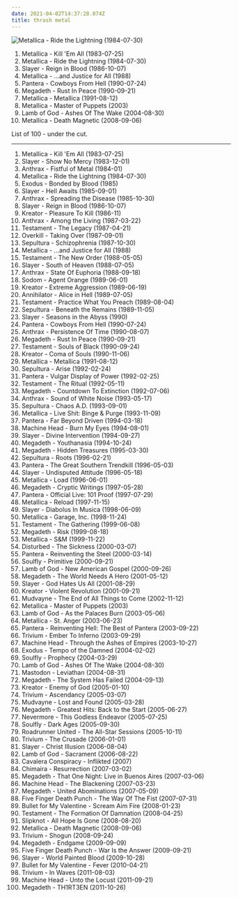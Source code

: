 ```yaml
---
date: 2021-04-02T14:37:28.074Z
title: thrash metal
---
```

![Metallica - Ride the Lightning (1984-07-30)](http://coverartarchive.org/release/2236dd07-a2f3-466a-973d-9069001a89da/4648219389-500.jpg "Metallica - Ride the Lightning (1984-07-30)")
<ol class="albums">
<li data-cover="http://coverartarchive.org/release/c06ed440-f25d-3127-aadb-ebe9c685b3d8/6882618113-500.jpg" data-tags="thrash metal" role="button">Metallica - Kill 'Em All (1983-07-25)</li>
<li data-cover="http://coverartarchive.org/release/2236dd07-a2f3-466a-973d-9069001a89da/4648219389-500.jpg" data-tags="thrash metal" role="button">Metallica - Ride the Lightning (1984-07-30)</li>
<li data-cover="http://coverartarchive.org/release/e80dcb10-f532-4da1-9458-afd541e4a9ea/13385966224-500.jpg" data-tags="thrash metal" role="button">Slayer - Reign in Blood (1986-10-07)</li>
<li data-cover="http://coverartarchive.org/release/4dede30f-58cf-4d43-a857-b342ad7be945/1810188979-500.jpg" data-tags="thrash metal" role="button">Metallica - ...and Justice for All (1988)</li>
<li data-cover="http://coverartarchive.org/release/d3b576ce-d867-4f65-8c7d-127da06b41a7/1211399834-500.jpg" data-tags="thrash metal, groove metal" role="button">Pantera - Cowboys From Hell (1990-07-24)</li>
<li data-cover="http://coverartarchive.org/release/2b904e74-daba-397c-a151-bafb125ceb44/5045035371-500.jpg" data-tags="thrash metal" role="button">Megadeth - Rust In Peace (1990-09-21)</li>
<li data-cover="http://coverartarchive.org/release/6e729716-c0eb-3f50-a740-96ac173be50d/15178306391-500.jpg" data-tags="heavy metal, metal" role="button">Metallica - Metallica (1991-08-12)</li>
<li data-cover="https://via.placeholder.com/450" data-tags="thrash metal" role="button">Metallica - Master of Puppets (2003)</li>
<li data-cover="https://via.placeholder.com/450" data-tags="metalcore, groove metal, metal, thrash metal" role="button">Lamb of God - Ashes Of The Wake (2004-08-30)</li>
<li data-cover="http://coverartarchive.org/release/a826c9d4-f35e-436d-b218-818fc9beb841/12869034085-500.jpg" data-tags="thrash metal" role="button">Metallica - Death Magnetic (2008-09-06)</li>
</ol>
List of 100 - under the cut.
<!-- more -->

_________________

<ol class="albums">
<li data-cover="http://coverartarchive.org/release/c06ed440-f25d-3127-aadb-ebe9c685b3d8/6882618113-500.jpg" data-tags="thrash metal" role="button">
Metallica - Kill 'Em All (1983-07-25)
</li>
<li data-cover="http://coverartarchive.org/release/15baf22c-46ed-4ad9-81b8-2d5ca4eb9347/13385226428-500.jpg" data-tags="thrash metal" role="button">
Slayer - Show No Mercy (1983-12-01)
</li>
<li data-cover="http://coverartarchive.org/release/29b48fd3-0efe-4b48-a24f-b73854cf7581/1863207540-500.jpg" data-tags="thrash metal" role="button">
Anthrax - Fistful of Metal (1984-01)
</li>
<li data-cover="http://coverartarchive.org/release/2236dd07-a2f3-466a-973d-9069001a89da/4648219389-500.jpg" data-tags="thrash metal" role="button">
Metallica - Ride the Lightning (1984-07-30)
</li>
<li data-cover="http://coverartarchive.org/release/dd9b4989-bd9d-4ce6-8b3d-026c3475c376/13843352058-500.jpg" data-tags="thrash metal" role="button">
Exodus - Bonded by Blood (1985)
</li>
<li data-cover="https://via.placeholder.com/450" data-tags="thrash metal" role="button">
Slayer - Hell Awaits (1985-09-01)
</li>
<li data-cover="http://coverartarchive.org/release/6b3d2534-3eab-37f3-9893-bda3d7fbac48/6984395769-500.jpg" data-tags="thrash metal" role="button">
Anthrax - Spreading the Disease (1985-10-30)
</li>
<li data-cover="http://coverartarchive.org/release/e80dcb10-f532-4da1-9458-afd541e4a9ea/13385966224-500.jpg" data-tags="thrash metal" role="button">
Slayer - Reign in Blood (1986-10-07)
</li>
<li data-cover="http://coverartarchive.org/release/ce696baa-55f6-4e20-83cc-c78fa4ae9cae/16251613108-500.jpg" data-tags="thrash metal" role="button">
Kreator - Pleasure To Kill (1986-11)
</li>
<li data-cover="http://coverartarchive.org/release/84d2ae46-a510-45a4-bee0-8100488144ba/19499708685-500.jpg" data-tags="thrash metal" role="button">
Anthrax - Among the Living (1987-03-22)
</li>
<li data-cover="http://coverartarchive.org/release/e017440a-e8d1-35f4-bb93-fe13e510246b/10211682566-500.jpg" data-tags="thrash metal" role="button">
Testament - The Legacy (1987-04-21)
</li>
<li data-cover="https://via.placeholder.com/450" data-tags="thrash metal" role="button">
Overkill - Taking Over (1987-09-01)
</li>
<li data-cover="http://coverartarchive.org/release/d32c4421-2221-3309-87d5-27d59614a645/19358291261-500.jpg" data-tags="thrash metal" role="button">
Sepultura - Schizophrenia (1987-10-30)
</li>
<li data-cover="http://coverartarchive.org/release/4dede30f-58cf-4d43-a857-b342ad7be945/1810188979-500.jpg" data-tags="thrash metal" role="button">
Metallica - ...and Justice for All (1988)
</li>
<li data-cover="http://coverartarchive.org/release/1b283f8b-bfcc-4c31-829c-d734181c3c55/6341967702-500.jpg" data-tags="thrash metal" role="button">
Testament - The New Order (1988-05-05)
</li>
<li data-cover="http://coverartarchive.org/release/2d41f0f0-81d7-4e83-a069-342bd945f26b/13386251585-500.jpg" data-tags="thrash metal" role="button">
Slayer - South of Heaven (1988-07-05)
</li>
<li data-cover="https://via.placeholder.com/450" data-tags="thrash metal" role="button">
Anthrax - State Of Euphoria (1988-09-18)
</li>
<li data-cover="http://coverartarchive.org/release/046501f9-27b7-4f98-bdb8-32bd53835ede/14159095600-500.jpg" data-tags="thrash metal" role="button">
Sodom - Agent Orange (1989-06-01)
</li>
<li data-cover="http://coverartarchive.org/release/d60b2747-ff16-46ce-a4bb-3f35daf76b05/23757221109-500.jpg" data-tags="thrash metal" role="button">
Kreator - Extreme Aggression (1989-06-19)
</li>
<li data-cover="http://coverartarchive.org/release/5055da47-e53b-3d3f-b7d5-baf5f87c0362/19313118726-500.jpg" data-tags="thrash metal" role="button">
Annihilator - Alice in Hell (1989-07-05)
</li>
<li data-cover="http://coverartarchive.org/release/a7aa9076-b951-4ff4-ab66-ff3159adf61f/10118786052-500.jpg" data-tags="thrash metal" role="button">
Testament - Practice What You Preach (1989-08-04)
</li>
<li data-cover="https://via.placeholder.com/450" data-tags="thrash metal" role="button">
Sepultura - Beneath the Remains (1989-11-05)
</li>
<li data-cover="https://via.placeholder.com/450" data-tags="thrash metal" role="button">
Slayer - Seasons in the Abyss (1990)
</li>
<li data-cover="http://coverartarchive.org/release/d3b576ce-d867-4f65-8c7d-127da06b41a7/1211399834-500.jpg" data-tags="thrash metal, groove metal" role="button">
Pantera - Cowboys From Hell (1990-07-24)
</li>
<li data-cover="https://via.placeholder.com/450" data-tags="thrash metal" role="button">
Anthrax - Persistence Of Time (1990-08-07)
</li>
<li data-cover="http://coverartarchive.org/release/2b904e74-daba-397c-a151-bafb125ceb44/5045035371-500.jpg" data-tags="thrash metal" role="button">
Megadeth - Rust In Peace (1990-09-21)
</li>
<li data-cover="http://coverartarchive.org/release/2fc58a14-debb-4fb3-b8f6-c007949baf43/8146467759-500.jpg" data-tags="thrash metal" role="button">
Testament - Souls of Black (1990-09-24)
</li>
<li data-cover="http://coverartarchive.org/release/ce38a7ad-5e23-45b8-b421-6ba3c47f29f3/16216752842-500.jpg" data-tags="thrash metal" role="button">
Kreator - Coma of Souls (1990-11-06)
</li>
<li data-cover="http://coverartarchive.org/release/6e729716-c0eb-3f50-a740-96ac173be50d/15178306391-500.jpg" data-tags="heavy metal, metal" role="button">
Metallica - Metallica (1991-08-12)
</li>
<li data-cover="https://via.placeholder.com/450" data-tags="thrash metal" role="button">
Sepultura - Arise (1992-02-24)
</li>
<li data-cover="http://coverartarchive.org/release/7c5be5b8-9f31-4d3f-9ec3-d503069e0fba/9673625469-500.jpg" data-tags="groove metal, thrash metal" role="button">
Pantera - Vulgar Display of Power (1992-02-25)
</li>
<li data-cover="http://coverartarchive.org/release/5a37cdb4-72ce-4763-82d4-dd2e5a6a6213/8146614407-500.jpg" data-tags="thrash metal" role="button">
Testament - The Ritual (1992-05-11)
</li>
<li data-cover="http://coverartarchive.org/release/1a77f8a7-54ab-4568-8003-42240cd29ab0/5571782400-500.jpg" data-tags="thrash metal, heavy metal" role="button">
Megadeth - Countdown To Extinction (1992-07-06)
</li>
<li data-cover="http://coverartarchive.org/release/c620324e-579e-4c24-9acc-fb89651624bc/6600147183-500.jpg" data-tags="thrash metal" role="button">
Anthrax - Sound of White Noise (1993-05-17)
</li>
<li data-cover="https://via.placeholder.com/450" data-tags="thrash metal" role="button">
Sepultura - Chaos A.D. (1993-09-01)
</li>
<li data-cover="http://coverartarchive.org/release/7c94535f-a010-332f-bfe7-bafe559a5aa8/15723258334-500.jpg" data-tags="thrash metal, live" role="button">
Metallica - Live Shit: Binge & Purge (1993-11-09)
</li>
<li data-cover="http://coverartarchive.org/release/8acd31a2-8ccd-4374-af5d-937c0995868a/23022790916-500.jpg" data-tags="thrash metal, groove metal" role="button">
Pantera - Far Beyond Driven (1994-03-18)
</li>
<li data-cover="http://coverartarchive.org/release/b47df6d1-b641-31e5-9efb-8b3eb4694f2c/2574512348-500.jpg" data-tags="thrash metal, groove metal" role="button">
Machine Head - Burn My Eyes (1994-08-01)
</li>
<li data-cover="https://via.placeholder.com/450" data-tags="thrash metal" role="button">
Slayer - Divine Intervention (1994-09-27)
</li>
<li data-cover="http://coverartarchive.org/release/0b0195b1-4e7d-49a7-9866-73b566fbf1dc/1288516582-500.jpg" data-tags="heavy metal, thrash metal" role="button">
Megadeth - Youthanasia (1994-10-24)
</li>
<li data-cover="https://img.discogs.com/GVt-n_WcnU0luBQWlEOGgZTTieQ=/fit-in/600x531/filters:strip_icc():format(jpeg):mode_rgb():quality(90)/discogs-images/R-4743268-1568939885-7332.jpeg.jpg" data-tags="thrash metal, heavy metal" role="button">
Megadeth - Hidden Treasures (1995-03-30)
</li>
<li data-cover="http://coverartarchive.org/release/98e90fe5-2364-46fd-9a41-0b8d71be8a92/8871803526-500.jpg" data-tags="thrash metal, groove metal" role="button">
Sepultura - Roots (1996-02-21)
</li>
<li data-cover="http://coverartarchive.org/release/93bec3a0-ec60-3cf0-a405-e9ba5c285198/11585968407-500.jpg" data-tags="groove metal, thrash metal" role="button">
Pantera - The Great Southern Trendkill (1996-05-03)
</li>
<li data-cover="https://via.placeholder.com/450" data-tags="thrash metal" role="button">
Slayer - Undisputed Attitude (1996-05-18)
</li>
<li data-cover="https://img.discogs.com/7uugyL7EKpmzcHsSIH9l3RzD1ZQ=/fit-in/600x518/filters:strip_icc():format(jpeg):mode_rgb():quality(90)/discogs-images/R-10088901-1491408211-3665.jpeg.jpg" data-tags="hard rock, heavy metal" role="button">
Metallica - Load (1996-06-01)
</li>
<li data-cover="http://coverartarchive.org/release/7768fec2-abd5-43d7-9c43-19d9ffdb4ace/5032162083-500.jpg" data-tags="heavy metal, thrash metal" role="button">
Megadeth - Cryptic Writings (1997-05-28)
</li>
<li data-cover="https://img.discogs.com/lnvnswMe60e1CaoE292ARo2hIu8=/fit-in/395x395/filters:strip_icc():format(jpeg):mode_rgb():quality(90)/discogs-images/R-1316037-1209055727.jpeg.jpg" data-tags="thrash metal, heavy metal, groove metal" role="button">
Pantera - Official Live: 101 Proof (1997-07-29)
</li>
<li data-cover="http://coverartarchive.org/release/1a5c2e08-0a96-36b5-ad96-0243aa716f8e/7477142144-500.jpg" data-tags="hard rock, heavy metal, metal" role="button">
Metallica - Reload (1997-11-15)
</li>
<li data-cover="https://via.placeholder.com/450" data-tags="thrash metal" role="button">
Slayer - Diabolus In Musica (1998-06-09)
</li>
<li data-cover="http://coverartarchive.org/release/7f5a52aa-4429-4771-80ec-6c6a545b0df9/11162732155-500.jpg" data-tags="metal, thrash metal, heavy metal" role="button">
Metallica - Garage, Inc. (1998-11-24)
</li>
<li data-cover="http://coverartarchive.org/release/b227babb-2fdf-4c86-bccf-e18061627746/8236745669-500.jpg" data-tags="thrash metal" role="button">
Testament - The Gathering (1999-06-08)
</li>
<li data-cover="https://img.discogs.com/D6vjv9SXw3-XrG4HJjTcrs5CjUs=/fit-in/600x523/filters:strip_icc():format(jpeg):mode_rgb():quality(90)/discogs-images/R-4741215-1568936442-3850.jpeg.jpg" data-tags="heavy metal, hard rock, thrash metal" role="button">
Megadeth - Risk (1999-08-18)
</li>
<li data-cover="http://coverartarchive.org/release/4943881b-cf46-3bb5-a9ad-26d19ab72f21/11162986699-500.jpg" data-tags="symphonic metal, metal, thrash metal" role="button">
Metallica - S&M (1999-11-22)
</li>
<li data-cover="http://coverartarchive.org/release/c3148be2-5622-4ba9-80a7-33ed1f6b9347/7626739846-500.jpg" data-tags="metal, nu metal, alternative metal, disturbed" role="button">
Disturbed - The Sickness (2000-03-07)
</li>
<li data-cover="http://coverartarchive.org/release/1bd9f234-03e1-31d2-858b-d20ab59d3196/22536476001-500.jpg" data-tags="groove metal, thrash metal" role="button">
Pantera - Reinventing the Steel (2000-03-14)
</li>
<li data-cover="https://via.placeholder.com/450" data-tags="nu metal, metal" role="button">
Soulfly - Primitive (2000-09-21)
</li>
<li data-cover="https://via.placeholder.com/450" data-tags="groove metal" role="button">
Lamb of God - New American Gospel (2000-09-26)
</li>
<li data-cover="http://coverartarchive.org/release/7fc7a823-2327-4716-a405-743fa8cd9c35/13980458447-500.jpg" data-tags="thrash metal, heavy metal" role="button">
Megadeth - The World Needs A Hero (2001-05-12)
</li>
<li data-cover="https://via.placeholder.com/450" data-tags="thrash metal" role="button">
Slayer - God Hates Us All (2001-08-29)
</li>
<li data-cover="http://coverartarchive.org/release/147cc3e4-33f7-4e49-8971-e8f0a52ed8c9/7459342205-500.jpg" data-tags="thrash metal" role="button">
Kreator - Violent Revolution (2001-09-21)
</li>
<li data-cover="http://coverartarchive.org/release/95587fcc-2007-3672-9769-1da1ccc5569e/15620888210-500.jpg" data-tags="alternative metal, nu metal, metal, 2002" role="button">
Mudvayne - The End of All Things to Come (2002-11-12)
</li>
<li data-cover="https://via.placeholder.com/450" data-tags="thrash metal" role="button">
Metallica - Master of Puppets (2003)
</li>
<li data-cover="http://coverartarchive.org/release/e6d3d864-f05a-3b15-81c8-4aad94f9b2c7/8474027276-500.jpg" data-tags="groove metal, metalcore, thrash metal" role="button">
Lamb of God - As the Palaces Burn (2003-05-06)
</li>
<li data-cover="https://img.discogs.com/mTfwT4JCe43wbpCBxVbvPD1ZDLc=/fit-in/600x950/filters:strip_icc():format(jpeg):mode_rgb():quality(90)/discogs-images/R-15211201-1588165066-5840.jpeg.jpg" data-tags="heavy metal, metal, thrash metal" role="button">
Metallica - St. Anger (2003-06-23)
</li>
<li data-cover="http://coverartarchive.org/release/7419fdc6-671f-3337-b5f1-dc8ebb922c8b/10930786669-500.jpg" data-tags="thrash metal, metal" role="button">
Pantera - Reinventing Hell: The Best of Pantera (2003-09-22)
</li>
<li data-cover="http://coverartarchive.org/release/b0426925-71b9-4b1c-add8-67385cd81ae6/8214663260-500.jpg" data-tags="metalcore" role="button">
Trivium - Ember To Inferno (2003-09-29)
</li>
<li data-cover="https://img.discogs.com/49wNeyyzAZa1NM8gnM3zkOuzdUA=/fit-in/600x539/filters:strip_icc():format(jpeg):mode_rgb():quality(90)/discogs-images/R-9794359-1486421035-1373.jpeg.jpg" data-tags="thrash metal, groove metal" role="button">
Machine Head - Through the Ashes of Empires (2003-10-27)
</li>
<li data-cover="https://via.placeholder.com/450" data-tags="thrash metal" role="button">
Exodus - Tempo of the Damned (2004-02-02)
</li>
<li data-cover="https://via.placeholder.com/450" data-tags="thrash metal, groove metal" role="button">
Soulfly - Prophecy (2004-03-29)
</li>
<li data-cover="https://via.placeholder.com/450" data-tags="metalcore, groove metal, metal, thrash metal" role="button">
Lamb of God - Ashes Of The Wake (2004-08-30)
</li>
<li data-cover="https://via.placeholder.com/450" data-tags="whalecore, progressive metal, sludge metal" role="button">
Mastodon - Leviathan (2004-08-31)
</li>
<li data-cover="http://coverartarchive.org/release/6f77855b-d89e-3a37-a7f3-1d0a1987d5e0/11481177602-500.jpg" data-tags="thrash metal" role="button">
Megadeth - The System Has Failed (2004-09-13)
</li>
<li data-cover="http://coverartarchive.org/release/48972996-c983-4704-abc4-ea4ec884d6aa/2043569409-500.jpg" data-tags="thrash metal" role="button">
Kreator - Enemy of God (2005-01-10)
</li>
<li data-cover="http://coverartarchive.org/release/20970e86-7622-4b04-998d-9e480ffecc0d/23500899413-500.jpg" data-tags="metalcore" role="button">
Trivium - Ascendancy (2005-03-07)
</li>
<li data-cover="http://coverartarchive.org/release/4862e45e-127d-423a-a4bf-95b79197c84a/10796070605-500.jpg" data-tags="nu metal, alternative metal, metal" role="button">
Mudvayne - Lost and Found (2005-03-28)
</li>
<li data-cover="https://via.placeholder.com/450" data-tags="thrash metal" role="button">
Megadeth - Greatest Hits: Back to the Start (2005-06-27)
</li>
<li data-cover="http://coverartarchive.org/release/b0f0b904-5b74-39d2-92a6-8005d253f5ca/20086650973-500.jpg" data-tags="progressive metal, thrash metal" role="button">
Nevermore - This Godless Endeavor (2005-07-25)
</li>
<li data-cover="http://coverartarchive.org/release/7381494e-5113-4ede-922e-d216cab3fa9a/4693236074-500.jpg" data-tags="thrash metal" role="button">
Soulfly - Dark Ages (2005-09-30)
</li>
<li data-cover="https://via.placeholder.com/450" data-tags="metalcore, metal, death metal, thrash metal" role="button">
Roadrunner United - The All-Star Sessions (2005-10-11)
</li>
<li data-cover="http://coverartarchive.org/release/b9469aaa-869c-46d5-9f98-7e9a216ba387/23500880413-500.jpg" data-tags="thrash metal" role="button">
Trivium - The Crusade (2006-01-01)
</li>
<li data-cover="http://coverartarchive.org/release/093bc8ae-230b-49df-a0c8-ca00d1bccbff/8084530502-500.jpg" data-tags="thrash metal" role="button">
Slayer - Christ Illusion (2006-08-04)
</li>
<li data-cover="https://via.placeholder.com/450" data-tags="metalcore, groove metal, thrash metal" role="button">
Lamb of God - Sacrament (2006-08-22)
</li>
<li data-cover="http://coverartarchive.org/release/e5d2d888-99f4-48c3-aecf-337605c30484/17553293658-500.jpg" data-tags="thrash metal" role="button">
Cavalera Conspiracy - Inflikted (2007)
</li>
<li data-cover="https://via.placeholder.com/450" data-tags="metalcore" role="button">
Chimaira - Resurrection (2007-03-02)
</li>
<li data-cover="http://coverartarchive.org/release/cf8cd704-686f-417b-be9d-a049d233f259/4731911358-500.jpg" data-tags="thrash metal, heavy metal" role="button">
Megadeth - That One Night: Live in Buenos Aires (2007-03-06)
</li>
<li data-cover="https://via.placeholder.com/450" data-tags="thrash metal" role="button">
Machine Head - The Blackening (2007-03-23)
</li>
<li data-cover="http://coverartarchive.org/release/2e327023-ec02-3650-82fa-5fa79ddaa08a/23704616687-500.jpg" data-tags="thrash metal" role="button">
Megadeth - United Abominations (2007-05-09)
</li>
<li data-cover="http://coverartarchive.org/release/83b6998e-f64d-4b73-8a1f-28ac995b9074/14899155964-500.jpg" data-tags="groove metal, metalcore, metal" role="button">
Five Finger Death Punch - The Way Of The Fist (2007-07-31)
</li>
<li data-cover="http://coverartarchive.org/release/d5ffda16-7059-3e0c-91a9-ba39399d004b/13472063593-500.jpg" data-tags="metalcore" role="button">
Bullet for My Valentine - Scream Aim Fire (2008-01-23)
</li>
<li data-cover="http://coverartarchive.org/release/d53a6811-6dbf-3122-bb7a-c2a495cbcca4/14972103796-500.jpg" data-tags="thrash metal" role="button">
Testament - The Formation Of Damnation (2008-04-25)
</li>
<li data-cover="https://img.discogs.com/4GCoKWffL01v0-Y5af8inAOb6xo=/fit-in/600x531/filters:strip_icc():format(jpeg):mode_rgb():quality(90)/discogs-images/R-14659888-1579100989-6077.jpeg.jpg" data-tags="metal, alternative metal, nu metal" role="button">
Slipknot - All Hope Is Gone (2008-08-20)
</li>
<li data-cover="http://coverartarchive.org/release/a826c9d4-f35e-436d-b218-818fc9beb841/12869034085-500.jpg" data-tags="thrash metal" role="button">
Metallica - Death Magnetic (2008-09-06)
</li>
<li data-cover="https://via.placeholder.com/450" data-tags="thrash metal, metalcore" role="button">
Trivium - Shogun (2008-09-24)
</li>
<li data-cover="http://coverartarchive.org/release/460985b2-f245-363f-8841-aff7f2d2f0ef/23101100172-500.jpg" data-tags="thrash metal" role="button">
Megadeth - Endgame (2009-09-09)
</li>
<li data-cover="http://coverartarchive.org/release/613f418b-dea5-4cb5-b5dd-12df16c7d825/7275083560-500.jpg" data-tags="groove metal, alternative metal, 2009" role="button">
Five Finger Death Punch - War Is the Answer (2009-09-21)
</li>
<li data-cover="https://via.placeholder.com/450" data-tags="thrash metal" role="button">
Slayer - World Painted Blood (2009-10-28)
</li>
<li data-cover="http://coverartarchive.org/release/fbfe9a19-5c45-437c-ad68-2e027f4468b1/8895704916-500.jpg" data-tags="2010, metalcore, heavy metal" role="button">
Bullet for My Valentine - Fever (2010-04-21)
</li>
<li data-cover="https://via.placeholder.com/450" data-tags="metalcore" role="button">
Trivium - In Waves (2011-08-03)
</li>
<li data-cover="https://via.placeholder.com/450" data-tags="thrash metal, groove metal, 2011" role="button">
Machine Head - Unto the Locust (2011-09-21)
</li>
<li data-cover="http://coverartarchive.org/release/9717ecf1-565b-4b5c-8eb6-cfdf67924000/10429486287-500.jpg" data-tags="thrash metal, 2011" role="button">
Megadeth - TH1RT3EN (2011-10-26)
</li>
</ol>